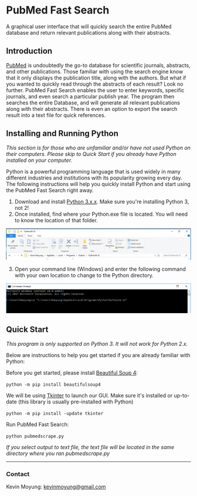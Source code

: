 # PubMed Fast Search
A graphical user interface that will quickly search the entire PubMed database and return relevant publications along with their abstracts.

## Introduction
[PubMed](https://www.ncbi.nlm.nih.gov/pubmed/) is undoubtedly the go-to database for scientific journals, abstracts, and other publications. Those familiar with using the search engine know that it only displays the publication title, along with the authors. But what if you wanted to quickly read through the abstracts of each result? Look no further. PubMed Fast Search enables the user to enter keywords, specific journals, and even search a particular publish year. The program then searches the entire Database, and will generate all relevant publications along with their abstracts. There is even an option to export the search result into a text file for quick references.

## Installing and Running Python
*This section is for those who are unfamiliar and/or have not used Python on their computers. Please skip to *Quick Start* if you already have Python installed on your computer.*

Python is a powerful programming language that is used widely in many different industries and institutions with its popularity growing every day. The following instructions will help you quickly install Python and start using the PubMed Fast Search right away. 

1. Download and install [Python 3.x.x](https://www.python.org/downloads/). Make sure you're installing Python 3, not 2!
2. Once installed, find where your Python.exe file is located. You will need to know the location of that folder.

![](https://github.com/kmoyung/PubMed-FastSearch/blob/master/images/Finding_Python_Address.PNG)

3. Open your command line (Windows) and enter the following command with your own location to change to the Python directory.

![](https://github.com/kmoyung/PubMed-FastSearch/blob/master/images/Change_Directory.PNG) 
## Quick Start
*This program is only supported on Python 3. It will not work for Python 2.x.*

Below are instructions to help you get started if you are already familiar with Python:

Before you get started, please install [Beautiful Soup 4](https://www.crummy.com/software/BeautifulSoup/bs4/doc/):

`python -m pip install beautifulsoup4`

We will be using [Tkinter](https://wiki.python.org/moin/TkInter) to launch our GUI. Make sure it's installed or up-to-date (this library is usually pre-installed with Python)

`python -m pip install -update tkinter`

Run PubMed Fast Search:

`python pubmedscrape.py`

*If you select output to text file, the text file will be located in the same directory where you ran pubmedscrape.py*

* * *

### Contact
Kevin Moyung: kevinmoyung@gmail.com

